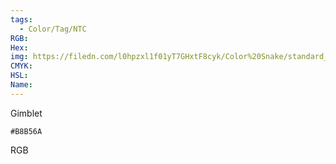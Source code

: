 ```yaml
---
tags:
  - Color/Tag/NTC
RGB:
Hex:
img: https://filedn.com/l0hpzxl1f01yT7GHxtF8cyk/Color%20Snake/standard_csv_to_svg//B8B56A.svg
CMYK:
HSL:
Name:
---
```

Gimblet
```palette
#B8B56A
```
RGB

